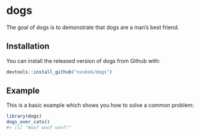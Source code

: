 
<!-- README.md is generated from README.Rmd. Please edit that file -->

# dogs

The goal of dogs is to demonstrate that dogs are a man’s best friend.

## Installation

You can install the released version of dogs from Github with:

``` r
devtools::install_github("nxskok/dogs")
```

## Example

This is a basic example which shows you how to solve a common problem:

``` r
library(dogs)
dogs_over_cats()
#> [1] "Woof woof woof!"
```
